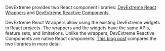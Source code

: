 DevExtreme provides two React component libraries: [DevExtreme React Wrappers](https://github.com/DevExpress/devextreme-react/blob/18.1/README.md) and [DevExtreme Reactive Components](https://github.com/DevExpress/devextreme-reactive/blob/master/README.md).

DevExtreme React Wrappers allow using the existing DevExtreme widgets in React projects. The wrappers and the widgets have the same APIs, feature sets, and limitations. Unlike the wrappers, DevExtreme Reactive Components are native React components. [This blog post](https://community.devexpress.com/blogs/oliver/archive/2018/04/20/devextreme-new-react-wrappers-vs-native-react-components.aspx) compares the two libraries in more detail.
